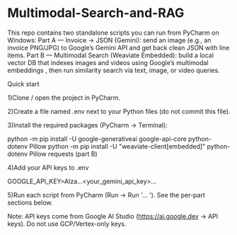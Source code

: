 # Multimodal-Search-and-RAG
This repo contains two standalone scripts you can run from PyCharm on Windows:
Part A — Invoice → JSON (Gemini): send an image (e.g., an invoice PNG/JPG) to Google’s Gemini API and get back clean JSON with line items.
Part B — Multimodal Search (Weaviate Embedded): build a local vector DB that indexes images and videos using Google’s multimodal embeddings
, then run similarity search via text, image, or video queries.


Quick start

1)Clone / open the project in PyCharm.

2)Create a file named .env next to your Python files (do not commit this file).

3)Install the required packages (PyCharm → Terminal):

python -m pip install -U google-generativeai google-api-core python-dotenv Pillow
python -m pip install -U "weaviate-client[embedded]" python-dotenv Pillow requests (part B)

4)Add your API keys to .env 

GOOGLE_API_KEY=AIza...<your_gemini_api_key>...

5)Run each script from PyCharm (Run → Run '... '). See the per-part sections below.

Note: API keys come from Google AI Studio (https://ai.google.dev → API keys). Do not use GCP/Vertex-only keys.
